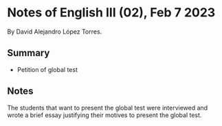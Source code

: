 # Notes of English III (02), Feb 7 2023 
By David Alejandro López Torres.

## Summary
- Petition of global test

## Notes
The students that want to present the global test were interviewed and wrote a brief essay justifying their motives to present the global test. 
